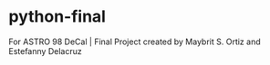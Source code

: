 # python-final
For ASTRO 98 DeCal | Final Project created by Maybrit S. Ortiz and Estefanny Delacruz
